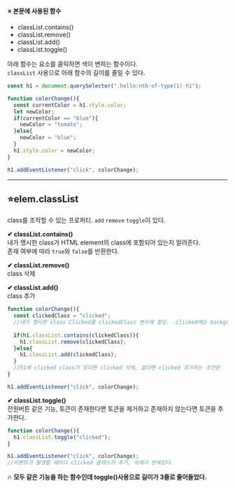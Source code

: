 **⭐ 본문에 사용된 함수**
- classList.contains()
- classList.remove()
- classList.add()
- classList.toggle()   

아래 함수는 요소를 클릭하면 색이 변하는 함수이다.   
`classList` 사용으로 아래 함수의 길이를 줄일 수 있다.
```jsx
const h1 = document.querySelector(".hello:nth-of-type(1) h1");

function colorChange(){
  const currentColor = h1.style.color;
  let newColor;
  if(currentColor == "blue"){
    newColor = "tomato";
  }else{
    newColor = "blue";
  }
  h1.style.color = newColor;
}

h1.addEventListener("click", colorChange);
```   
***
## ⭐elem.classList
class를 조작할 수 있는 프로퍼티. `add` `remove` `toggle`이 있다.

**✔ classList.contains()**   
내가 명시한 class가 HTML element의 class에 포함되어 있는지 알려준다.   
존재 여부에 따라 `true`와 `false`를 반환한다.   

**✔ classList.remove()**   
class 삭제   

**✔ classList.add()**   
class 추가   

```jsx
function colorChange(){
  const clickedClass = "clicked";
  //내가 명시한 class Clicked를 clickedClass 변수에 할당. .clicked에는 background-color = "blue"가 있다.
  
  if(h1.classList.contains(clickedClass)){
    h1.classList.remove(clickedClass);
  }else{
    h1.classList.add(clickedClass);
  }
  //h1에 clicked class가 있다면 clicked 삭제, 없다면 clicked 추가하는 조건문
}

h1.addEventListener("click", colorChange);
```   

**✔ classList.toggle()**   
전원버튼 같은 기능, 토큰이 존재한다면 토큰을 제거하고 존재하지 않는다면 토큰을 추가한다.   
```jsx
function colorChange(){
  h1.classList.toggle("clicked");
}

h1.addEventListener("click", colorChange);
//이벤트가 발생할 때마다 clicked 클래스가 추가, 삭제가 반복된다.
```
   
🔥 **모두 같은 기능을 하는 함수인데 toggle()사용으로 길이가 3줄로 줄어들었다.**
